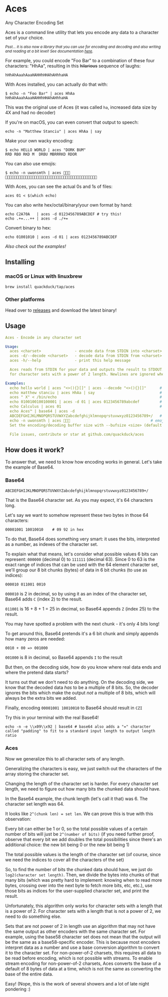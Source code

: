 # Aces

[comment]: <> (**A**ny **C**haracter **E**ncoding **S**et)
Any Character Encoding Set

Aces is a command line utility that lets you encode any data to a character set of your choice.

<sup>_Psst... it is also now a library that you can use for encoding and decoding and also writing and reading at a bit level! See documentation [here](https://pkg.go.dev/github.com/quackduck/aces)._</sup>

For example, you could encode "Foo Bar" to a combination of these four characters: "HhAa", resulting in this ~~hilarious~~ sequence of laughs:
```text
hHhAhAaahAaaHAHHhHHAhAHhhaHA
```
With Aces installed, you can actually do that with:
```shell
$ echo -n "Foo Bar" | aces HhAa
hHhAhAaahAaaHAHHhHHAhAHhhaHA
```
This was the original use of Aces (it was called `ha`, increased data size by 4X and had no decoder)

If you're on macOS, you can even convert that output to speech:
```shell
echo -n "Matthew Stanciu" | aces HhAa | say
```

Make your own wacky encoding:
```shell
$ echo HELLO WORLD | aces "DORK BUM"
RRD RBO RKD M  DRBU MBRRRKD RDOR
```

You can also use emojis:
```shell
$ echo -n uwonsmth | aces 🥇🥈🥉
🥇🥉🥇🥇🥉🥈🥇🥈🥈🥉🥈🥉🥈🥈🥈🥉🥇🥈🥇🥈🥇🥇🥇🥈🥉🥈🥈🥈🥉🥉🥉🥇🥈🥈🥉🥉🥉🥉🥇🥇🥈
```

With Aces, you can see the actual 0s and 1s of files:
```shell
aces 01 < $(which echo)
```
You can also write hex/octal/binary/your own format by hand:
```shell
echo C2A70A   | aces -d 0123456789ABCDEF # try this!
echo .+=...++ | aces -d ./+=
```
Convert binary to hex:
```shell
echo 01001010 | aces -d 01 | aces 0123456789ABCDEF
```

_Also check out the examples!_
## Installing

### macOS or Linux with linuxbrew
```shell
brew install quackduck/tap/aces
```

### Other platforms
Head over to [releases](https://github.com/quackduck/aces/releases) and download the latest binary!

## Usage
```yaml
Aces - Encode in any character set

Usage:
  aces <charset>               - encode data from STDIN into <charset>
  aces -d/--decode <charset>   - decode data from STDIN from <charset>
  aces -h/--help               - print this help message

  Aces reads from STDIN for your data and outputs the result to STDOUT. An optimized algorithm is used
  for character sets with a power of 2 length. Newlines are ignored when decoding.

Examples:
  echo hello world | aces "<>(){}[]" | aces --decode "<>(){}[]"      # basic usage
  echo matthew stanciu | aces HhAa | say                             # make funny sounds (macOS)
  aces " X" < /bin/echo                                              # see binaries visually
  echo 0100100100100001 | aces -d 01 | aces 0123456789abcdef         # convert bases
  echo Calculus | aces 01                                            # what's stuff in binary?
  echo Aces™ | base64 | aces -d
  ABCDEFGHIJKLMNOPQRSTUVWXYZabcdefghijklmnopqrstuvwxyz0123456789+/   # even decode base64
  echo -n uwonsmth | aces 🥇🥈🥉                                    # emojis work too! 
  Set the encoding/decoding buffer size with --bufsize <size> (default 16KiB).

  File issues, contribute or star at github.com/quackduck/aces
```

## How does it work?
To answer that, we need to know how encoding works in general. Let's take the example of Base64.

### Base64
```text
ABCDEFGHIJKLMNOPQRSTUVWXYZabcdefghijklmnopqrstuvwxyz0123456789+/
```
That is the Base64 character set. As you may expect, it's 64 characters long. 

Let's say we want to somehow represent these two bytes in those 64 characters:
```text
00001001 10010010    # 09 92 in hex
```
To do that, Base64 does something very smart: it uses the bits, interpreted as a number, as indexes of the character set.

To explain what that means, let's consider what possible values 6 bits can represent: `000000` (decimal 0) to `111111` (decimal 63).
Since 0 to 63 is the exact range of indices that can be used with the 64 element character set, we'll group our 8 bit chunks (bytes) of data in 6 bit chunks (to use as indices):
```text
000010 011001 0010
```
`000010` is 2 in decimal, so by using it as an index of the character set, Base64 adds `C` (index 2) to the result.

`011001` is 16 + 8 + 1 = 25 in decimal, so Base64 appends `Z` (index 25) to the result.

You may have spotted a problem with the next chunk - it's only 4 bits long!

To get around this, Base64 pretends it's a 6 bit chunk and simply appends how many zeros are needed:
```
0010 + 00 => 001000
```
`001000` is 8 in decimal, so Base64 appends `I` to the result

But then, on the decoding side, how do you know where real data ends and where the pretend data starts?

It turns out that we don't need to do anything. On the decoding side, we know that the decoded data _has_ to be a multiple of 8 bits. So, the decoder ignores the bits which make the output _not_ a multiple of 8 bits, which will always be the extra bits we added.

Finally, encoding `00001001 10010010` to Base64 should result in `CZI`

Try this in your terminal with the real Base64!
```shell
echo -n -e \\x09\\x92 | base64 # base64 also adds a "=" character called "padding" to fit to a standard input length to output length ratio
```

### Aces

Now we generalize this to all character sets of any length.

Generalizing the characters is easy, we just switch out the characters of the array storing the character set.

Changing the length of the character set is harder. For every character set length, we need to figure out how many bits the chunked data should have. 

In the Base64 example, the chunk length (let's call it that) was 6. The character set length was 64.

[comment]: <> (Let's do another example: in octal, the character set length is 8 and the chunk length will be 3 &#40;`000` to `111` = 0 to 7&#41;)

[comment]: <> (For a character set length of 4, we'd need a chunk length of 2 &#40;`00` to `11` is 0 to 3&#41;)

[comment]: <> (```text)

[comment]: <> (set len => chunk len)

[comment]: <> (     4  => 2)

[comment]: <> (     8  => 3)

[comment]: <> (     64 => 6)

[comment]: <> (```)
It looks like `2^(chunk len) = set len`. We can prove this is true with this observation:

Every bit can either be 1 or 0, so the total possible values of a certain number of bits will just be `2^(number of bits)` (if you need further proof, observe that every bit we add doubles the total possibilities since there's an additional choice: the new bit being 0 or the new bit being 1)

The total possible values is the length of the character set (of course, since we need the indices to cover all the characters of the set)

So, to find the number of bits the chunked data should have, we just do `log2(character set length)`. Then, we divide the bytes into chunks of that many bits (which was pretty hard to implement: knowing when to read more bytes, crossing over into the next byte to fetch more bits, etc, etc.), use those bits as indices for the user-supplied character set, and print the result.

Unfortunately, this algorithm only works for character sets with a length that is a power of 2. For character sets with a length that is not a power of 2, we need to do something else.


Sets that are not power of 2 in length use an algorithm that may not have the same output as other encoders with the
same character set. For example, using the base58 character set does not mean that the output will be the same as a base58-specific encoder.
This is because most encoders interpret data as a number and use a base conversion algorithm to convert it to the
character set. For non-power-of-2 charsets, this requires all data to be read before encoding, which is not possible
with streams. To enable stream encoding for non-power-of-2 charsets, Aces converts the base of a default of 8 bytes of data at a time, which is not the same as converting the base of the entire data.

Easy! (Nope, this is the work of several showers and a lot of late night pondering :) 
